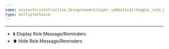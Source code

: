 ```yaml
---
name: projects/constructive_disagreement/super_sabbatical/toggle_role_pep_talk.md
type: multipleChoice
---
```


---

- ⬇️ Display Role Message/Reminders
- ⬆️ Hide Role Message/Reminders
